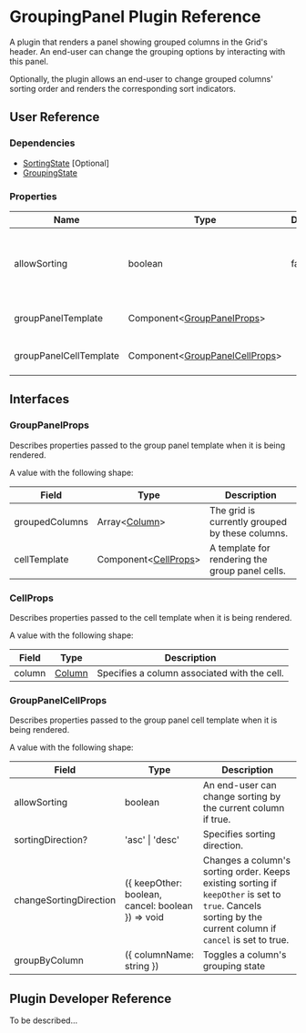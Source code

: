 # GroupingPanel Plugin Reference

A plugin that renders a panel showing grouped columns in the Grid's header. An end-user can change the grouping options by interacting with this panel.

Optionally, the plugin allows an end-user to change grouped columns' sorting order and renders the corresponding sort indicators.

## User Reference

### Dependencies

- [SortingState](sorting-state.md) [Optional]
- [GroupingState](grouping-state.md)

### Properties

Name | Type | Default | Description
-----|------|---------|------------
allowSorting | boolean | false | Allows an end-user to change sorting by a column if true.
groupPanelTemplate | Component&lt;[GroupPanelProps](#group-panel-props)&gt; | | Renders a group panel.
groupPanelCellTemplate | Component&lt;[GroupPanelCellProps](#group-panel-cell-props)&gt; | | Renders a group panel cell.

## Interfaces

### <a name="group-panel-props"></a>GroupPanelProps

Describes properties passed to the group panel template when it is being rendered.

A value with the following shape:

Field | Type | Description
------|------|------------
groupedColumns | Array&lt;[Column](grid.md#column)&gt; | The grid is currently grouped by these columns. 
cellTemplate | Component&lt;[CellProps](#cell-props)&gt; | A template for rendering the group panel cells.

### <a name="cell-props"></a>CellProps

Describes properties passed to the cell template when it is being rendered.

A value with the following shape:

Field | Type | Description
------|------|------------
column | [Column](grid.md#column) | Specifies a column associated with the cell.

### <a name="group-panel-cell-props"></a>GroupPanelCellProps

Describes properties passed to the group panel cell template when it is being rendered.

A value with the following shape:

Field | Type | Description
------|------|------------
allowSorting | boolean | An end-user can change sorting by the current column if true.
sortingDirection? | 'asc' &#124; 'desc' | Specifies sorting direction.
changeSortingDirection | ({ keepOther: boolean, cancel: boolean }) => void | Changes a column's sorting order. Keeps existing sorting if `keepOther` is set to `true`. Cancels sorting by the current column if `cancel` is set to true.
groupByColumn | ({ columnName: string }) | Toggles a column's grouping state

## Plugin Developer Reference

To be described...

